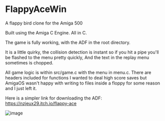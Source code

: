 # FlappyAceWin

A flappy bird clone for the Amiga 500

Built using the Amiga C Engine. All in C.

The game is fully working, with the ADF in the root directory.

It is a little quirky, the collision detection is instant so if you hit a pipe you'll be flashed to the menu pretty quickly, And the text in the replay menu sometimes is chopped.

All game logic is within src/game.c with the menu in menu.c. There are headers included for functions I wanted to deal high score saves but AmigaOS wasn't happy with writing to files inside a floppy for some reason and I just left it.

Here is a simpler link for downloading the ADF: https://nzjeux29.itch.io/flappy-ace 

![image](https://github.com/NZjeux26/FlappyAceWin/assets/91103932/69fb6058-175d-4f28-888a-6ff6a5a1f4fd)


